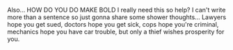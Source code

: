 Also... HOW DO YOU DO MAKE BOLD I really need this so help? I can't write more than a sentence so just gonna share some shower thoughts...   Lawyers hope you get sued, doctors hope you get sick, cops hope you're criminal, mechanics hope you have car trouble, but only a thief wishes prosperity for you.
